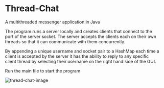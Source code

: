 # Thread-Chat

A multithreaded messenger application in Java

The program runs a server locally and creates clients that connect to the port
of the server socket. The server accepts the clients each on their own threads so that
it can communicate with them concurrently. 

By appending a unique username and socket pair to a HashMap each time a client is 
accepted by the server it has the ability to reply to any specific client thread 
by selecting their username on the right hand side of the GUI.

Run the main file to start the program

![thread-chat-image](https://user-images.githubusercontent.com/12948431/30145949-1f34a0fe-9363-11e7-8a99-20357e1a93b5.jpg)
